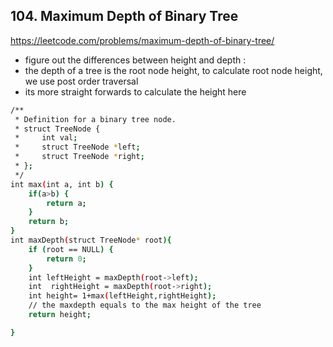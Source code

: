 ## 104. Maximum Depth of Binary Tree
https://leetcode.com/problems/maximum-depth-of-binary-tree/
- figure out the differences between height and depth :   
- the depth of a tree is the root node height, to calculate root node height, we use post order traversal
- its more straight forwards to calculate the height here


```sh
/**
 * Definition for a binary tree node.
 * struct TreeNode {
 *     int val;
 *     struct TreeNode *left;
 *     struct TreeNode *right;
 * };
 */
int max(int a, int b) {
    if(a>b) {
        return a;
    }
    return b;
}
int maxDepth(struct TreeNode* root){
    if (root == NULL) {
        return 0;
    }
    int leftHeight = maxDepth(root->left);
    int  rightHeight = maxDepth(root->right);
    int height= 1+max(leftHeight,rightHeight);
    // the maxdepth equals to the max height of the tree
    return height;

}

```
